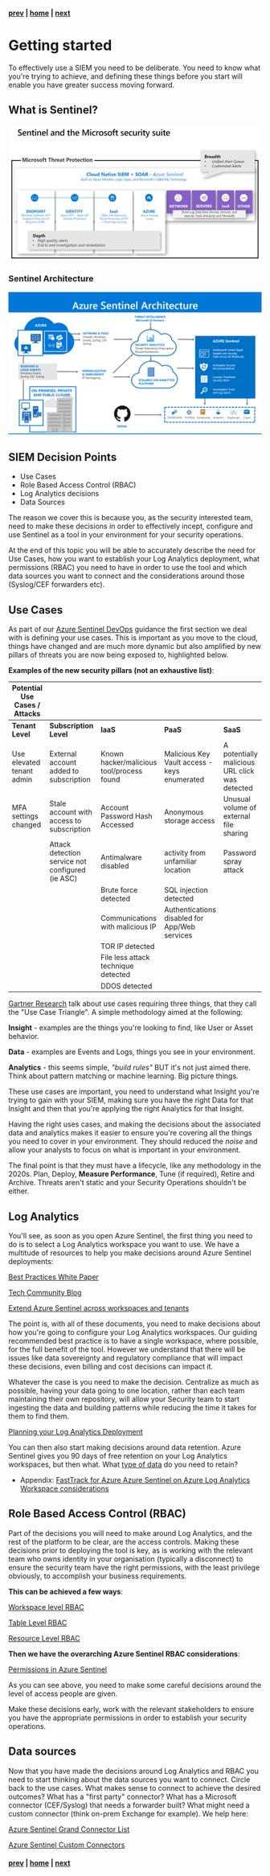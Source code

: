#### [prev](./readme.md) | [home](./readme.md)  | [next](./take-aways.md)

# Getting started

To effectively use a SIEM you need to be deliberate. You need to know what you're trying to achieve, and defining these things before you start will enable you have greater success moving forward.

## What is Sentinel?

![Overview](./az-sentinel-overview.png)

### Sentinel Architecture

![Azure Sentinel](./sentinel-arch.png)

## SIEM Decision Points

* Use Cases
* Role Based Access Control (RBAC)
* Log Analytics decisions
* Data Sources

The reason we cover this is because you, as the security interested team, need to make these decisions in order to effectively incept, configure and use Sentinel as a tool in your environment for your security operations.

At the end of this topic you will be able to accurately describe the need for Use Cases, how you want to establish your Log Analytics deployment, what permissions (RBAC) you need to have in order to use the tool and which data sources you want to connect and the considerations around those (Syslog/CEF forwarders etc).

## Use Cases

As part of our [Azure Sentinel DevOps](https://techcommunity.microsoft.com/t5/azure-sentinel/accelerate-your-azure-sentinel-deployment-with-this-azure-devops/ba-p/1449414) guidance the first section we deal with is defining your use cases. This is important as you move to the cloud, things have changed and are much more dynamic but also amplified by new pillars of threats you are now being exposed to, highlighted below.

**Examples of the new security pillars (not an exhaustive list)**:

| **Potential Use Cases / Attacks** |   |   |   | |
| --- | --- | --- | --- | --- |
| **Tenant Level** | **Subscription Level** | **IaaS** | **PaaS** | **SaaS** |
| Use elevated tenant admin | External account added to subscription | Known hacker/malicious tool/process found | Malicious Key Vault access - keys enumerated | A potentially malicious URL click was detected |
| MFA settings changed | Stale account with access to subscription | Account Password Hash Accessed | Anonymous storage access | Unusual volume of external file sharing |
|   | Attack detection service not configured (ie ASC) | Antimalware disabled | activity from unfamiliar location | Password spray attack |
|   |   | Brute force detected | SQL injection detected |   |
|   |   | Communications with malicious IP | Authentications disabled for App/Web services |   |
|   |   | TOR IP detected |   |   |
|   |   | File less attack technique detected |   |   |
|   |   | DDOS detected |   |   |

[Gartner Research](https://www.gartner.com/en/documents/3950486/how-to-build-security-use-cases-for-your-siem) talk about use cases requiring three things, that they call the "Use Case Triangle". A simple methodology aimed at the following:

**Insight** - examples are the things you're looking to find, like User or Asset behavior.

**Data** - examples are Events and Logs, things you see in your environment.

**Analytics** - this seems simple, *"build rules"* BUT it's not just aimed there. Think about pattern matching or machine learning. Big picture things.

These use cases are important, you need to understand what Insight you're trying to gain with your SIEM, making sure you have the right Data for that Insight and then that you're applying the right Analytics for that Insight.

Having the right uses cases, and making the decisions about the associated data and analytics makes it easier to ensure you're covering all the things you need to cover in your environment. They should reduced the *noise* and allow your analysts to focus on what is important in your environment.

The final point is that they must have a lifecycle, like any methodology in the 2020s. Plan, Deploy, **Measure Performance**, Tune (if required), Retire and Archive. Threats aren't static and your Security Operations shouldn't be either.

## Log Analytics

You'll see, as soon as you open Azure Sentinel, the first thing you need to do is to select a Log Analytics workspace you want to use. We have a multitude of resources to help you make decisions around Azure Sentinel deployments:

[Best Practices White Paper](https://www.microsoft.com/security/blog/wp-content/uploads/2020/07/Azure-Sentinel-whitepaper.pdf)

[Tech Community Blog](https://techcommunity.microsoft.com/t5/azure-sentinel/best-practices-for-designing-an-azure-sentinel-or-azure-security/ba-p/832574)

[Extend Azure Sentinel across workspaces and tenants](https://docs.microsoft.com/en-us/azure/sentinel/extend-sentinel-across-workspaces-tenants)

The point is, with all of these documents, you need to make decisions about how you're going to configure your Log Analytics workspaces. Our guiding recommended best practice is to have a single workspace, where possible, for the full benefit of the tool. However we understand that there will be issues like data sovereignty and regulatory compliance that will impact these decisions, even billing and cost decisions can impact it.

Whatever the case is you need to make the decision. Centralize as much as possible, having your data going to one location, rather than each team maintaining their own repository, will allow your Security team to start ingesting the data and building patterns while reducing the time it takes for them to find them.

[Planning your Log Analytics Deployment](https://docs.microsoft.com/en-us/azure/azure-monitor/platform/design-logs-deployment)

You can then also start making decisions around data retention. Azure Sentinel gives you 90 days of free retention on your Log Analytics workspaces, but then what. What [type of data](https://techcommunity.microsoft.com/t5/azure-sentinel/new-per-data-type-retention-is-now-available-for-azure-sentinel/ba-p/917316) do you need to retain?

* Appendix: [FastTrack for Azure Azure Sentinel on Azure Log Analytics Workspace considerations](appendix-law-refs.md)

## Role Based Access Control (RBAC)

Part of the decisions you will need to make around Log Analytics, and the rest of the platform to be clear, are the access controls. Making these decisions prior to deploying the tool is key, as is working with the relevant team who owns identity in your organisation (typically a disconnect) to ensure the security team have the right permissions, with the least privilege obviously, to accomplish your business requirements.

**This can be achieved a few ways**:

[Workspace level RBAC](https://docs.microsoft.com/en-us/azure/azure-monitor/platform/manage-access#configure-access-control-mode)

[Table Level RBAC](https://docs.microsoft.com/en-us/azure/azure-monitor/platform/manage-access#table-level-rbac)

[Resource Level RBAC](https://docs.microsoft.com/en-us/azure/azure-monitor/platform/design-logs-deployment#access-mode)

**Then we have the overarching Azure Sentinel RBAC considerations**:

[Permissions in Azure Sentinel](https://docs.microsoft.com/en-us/azure/sentinel/roles)

As you can see above, you need to make some careful decisions around the level of access people are given.

Make these decisions early, work with the relevant stakeholders to ensure you have the appropriate permissions in order to establish your security operations.

## Data sources

Now that you have made the decisions around Log Analytics and RBAC you need to start  thinking about the data sources you want to connect. Circle back to the use cases. What makes sense to connect to achieve the desired outcomes? What has a "first party" connector? What has a Microsoft connector (CEF/Syslog) that needs a forwarder built? What might need a custom connector (think on-prem Exchange for example). We help here:

[Azure Sentinel Grand Connector List](https://techcommunity.microsoft.com/t5/azure-sentinel/azure-sentinel-the-connectors-grand-cef-syslog-direct-agent/ba-p/803891#:~:text=The%20Grand%20List%20%20%20Vendor%20%20,Sentinel%20built-in%20connector%20%2032%20more%20rows%20)

[Azure Sentinel Custom Connectors](https://techcommunity.microsoft.com/t5/azure-sentinel/azure-sentinel-creating-custom-connectors/ba-p/864060)

#### [prev](./readme.md) | [home](./readme.md)  | [next](./take-aways.md)
